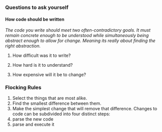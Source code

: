 ### Questions to ask yourself

#### How code should be written

_The code you write should meet two often-contradictory goals. It must remain concrete enough to
be understood while simultaneously being abstract enough to allow for change. Meaning its really about finding the right abstraction._


1. How difficult was it to write?
 
2. How hard is it to understand?

3. How expensive will it be to change?




### Flocking Rules

1. Select the things that are most alike.
2. Find the smallest difference between them.
3. Make the simplest change that will remove that difference.
Changes to code can be subdivided into four distinct steps:
1. parse the new code
2. parse and execute it
